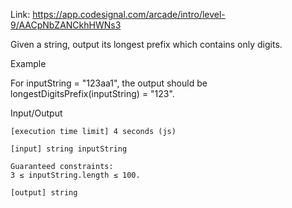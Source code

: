 Link: https://app.codesignal.com/arcade/intro/level-9/AACpNbZANCkhHWNs3

Given a string, output its longest prefix which contains only digits.

Example

For inputString = "123aa1", the output should be
longestDigitsPrefix(inputString) = "123".

Input/Output

    [execution time limit] 4 seconds (js)

    [input] string inputString

    Guaranteed constraints:
    3 ≤ inputString.length ≤ 100.

    [output] string

